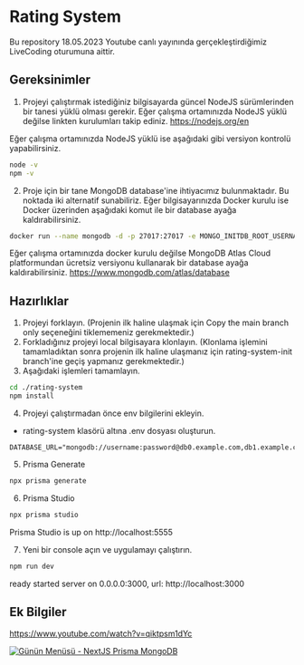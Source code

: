 # Rating System

Bu repository 18.05.2023 Youtube canlı yayınında gerçekleştirdiğimiz LiveCoding oturumuna aittir.

## Gereksinimler
1. Projeyi çalıştırmak istediğiniz bilgisayarda güncel NodeJS sürümlerinden bir tanesi yüklü olması gerekir. Eğer çalışma ortamınızda NodeJS yüklü değilse linkten kurulumları takip ediniz.
https://nodejs.org/en

Eğer çalışma ortamınızda NodeJS yüklü ise aşağıdaki gibi versiyon kontrolü yapabilirsiniz.

```bash
node -v
npm -v
```

2. Proje için bir tane MongoDB database'ine ihtiyacımız bulunmaktadır. Bu noktada iki alternatif sunabiliriz. Eğer bilgisayarınızda Docker kurulu ise Docker üzerinden aşağıdaki komut ile bir database ayağa kaldırabilirsiniz.

```bash
docker run --name mongodb -d -p 27017:27017 -e MONGO_INITDB_ROOT_USERNAME=user -e MONGO_INITDB_ROOT_PASSWORD=pass mongodb/mongodb-community-server:latest
```

Eğer çalışma ortamınızda docker kurulu değilse MongoDB Atlas Cloud platformundan ücretsiz versiyonu kullanarak bir database ayağa kaldırabilirsiniz.
https://www.mongodb.com/atlas/database

## Hazırlıklar

1. Projeyi forklayın. (Projenin ilk haline ulaşmak için Copy the main branch only seçeneğini tiklememeniz gerekmektedir.)
2. Forkladığınız projeyi local bilgisayara klonlayın. (Klonlama işlemini tamamladıktan sonra projenin ilk haline ulaşmanız için rating-system-init branch'ine geçiş yapmanız gerekmektedir.)
3. Aşağıdaki işlemleri tamamlayın.

```bash
cd ./rating-system
npm install
```

4. Projeyi çalıştırmadan önce env bilgilerini ekleyin.

- rating-system klasörü altına .env dosyası oluşturun.

```.env
DATABASE_URL="mongodb://username:password@db0.example.com,db1.example.com,db2.example.com/database"
```

5. Prisma Generate

```bash
npx prisma generate
```

6. Prisma Studio
```bash
npx prisma studio
```

Prisma Studio is up on http://localhost:5555

7. Yeni bir console açın ve uygulamayı çalıştırın.
```bash
npm run dev
```
ready started server on 0.0.0.0:3000, url: http://localhost:3000

## Ek Bilgiler

https://www.youtube.com/watch?v=qiktpsm1dYc

[![Günün Menüsü - NextJS Prisma MongoDB](https://img.youtube.com/vi/qiktpsm1dYc/0.jpg)](https://www.youtube.com/watch?v=qiktpsm1dYc)